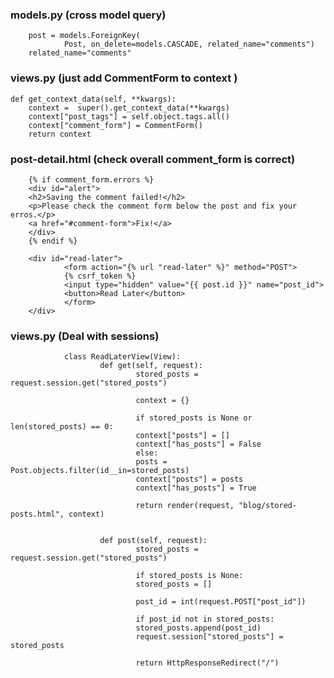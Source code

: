### models.py (cross model query)

        post = models.ForeignKey(
                Post, on_delete=models.CASCADE, related_name="comments")
        related_name="comments"


### views.py (just add CommentForm to context ) 

    def get_context_data(self, **kwargs):
        context =  super().get_context_data(**kwargs)
        context["post_tags"] = self.object.tags.all()
        context["comment_form"] = CommentForm() 
        return context

### post-detail.html (check overall comment_form is correct)

        {% if comment_form.errors %} 
        <div id="alert">
        <h2>Saving the comment failed!</h2>
        <p>Please check the comment form below the post and fix your erros.</p>
        <a href="#comment-form">Fix!</a>
        </div>
        {% endif %}

        <div id="read-later">
                <form action="{% url "read-later" %}" method="POST">
                {% csrf_token %}
                <input type="hidden" value="{{ post.id }}" name="post_id">
                <button>Read Later</button>
                </form>
        </div>


### views.py (Deal with sessions)

                class ReadLaterView(View):
                        def get(self, request):
                                stored_posts = request.session.get("stored_posts")

                                context = {}

                                if stored_posts is None or len(stored_posts) == 0:
                                context["posts"] = []
                                context["has_posts"] = False
                                else:
                                posts = Post.objects.filter(id__in=stored_posts)
                                context["posts"] = posts
                                context["has_posts"] = True

                                return render(request, "blog/stored-posts.html", context)


                        def post(self, request):
                                stored_posts = request.session.get("stored_posts")

                                if stored_posts is None:
                                stored_posts = []

                                post_id = int(request.POST["post_id"])

                                if post_id not in stored_posts:
                                stored_posts.append(post_id)
                                request.session["stored_posts"] = stored_posts
                                
                                return HttpResponseRedirect("/")

